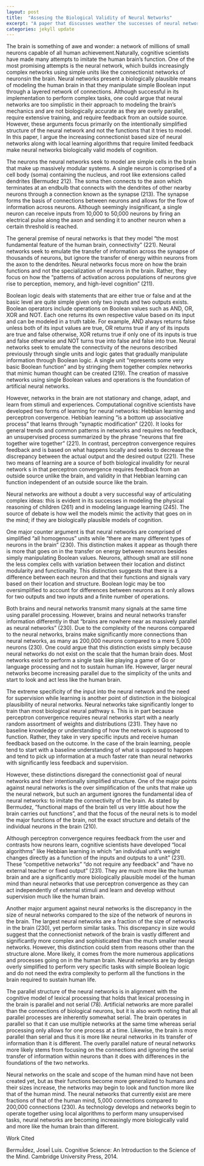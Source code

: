 ```yaml
---
layout: post
title:  "Assesing the Biological Validity of Neural Networks"
excerpt: "A paper that discusses weather the successes of neural networks make them a biologically realistic model of the human mind.  "
categories: jekyll update
---
```


The brain is something of awe and wonder: a network of millions of small neurons capable of all human achievement.Naturally, cognitive 
scientists have made many attempts to imitate the human brain’s function. One of the most promising attempts is the neural network, which
builds increasingly complex networks using simple units like the connectionist networks of neuronsin the brain. Neural networks present a 
biologically plausible means of modeling the human brain in that they manipulate simple Boolean input through a layered network of
connections. Although successful in its implementation to perform complex tasks, one could argue that neural networks are too simplistic
in their approach to modeling the brain’s mechanics and are not biologically accurate as they are overly parallel, require extensive 
training, and require feedback from an outside source. However, these arguments focus primarily on the intentionally simplified structure 
of the neural network and not the functions that it tries to model. In this paper, I argue the increasing connectionist based size of 
neural networks along with local learning algorithms that require limited feedback make neural networks biologically valid models of 
cognition. 


The neurons the neural networks seek to model are simple cells in the brain that make up massively modular systems. A single neuron is 
comprised of a cell body (soma) containing the nucleus, and root like extensions called dendrites (Bermudez 212). The soma then connects
to the axon which terminates at an endbulb that connects with the dendrites of other nearby neurons through a connection known as the 
synapse (213). The synapse forms the basis of connections between neurons and allows for the flow of information across neurons. Although
seemingly insignificant, a single neuron can receive inputs from 10,000 to 50,000 neurons by firing an electrical pulse along the axon and
sending it to another neuron when a certain threshold is reached. 

The general premise of neural networks is that they model “the most fundamental feature of the human brain, connectivity” (221). Neural 
networks seek to emulate the transfer of information across the synapse of thousands of neurons, but ignore the transfer of energy within 
neurons from the axon to the dendrites. Neural networks focus more on how the brain functions and not the specialization of neurons in the
brain. Rather, they focus on how the “patterns of activation across populations of neurons give rise to perception, memory, and high-level
cognition” (211). 

Boolean logic deals with statements that are either true or false and at the basic level are quite simple given only two inputs and two 
outputs exists. Boolean operators include operations on Boolean values such as AND, OR, XOR and NOT. Each one returns its own respective
value based on its input and can be modeled in a truth table. For example, AND always returns false unless both of its input values are 
true, OR returns true if any of its inputs are true and false otherwise, XOR returns true if only one of its inputs is true and false
otherwise and NOT turns true into false and false into true. Neural networks seek to emulate the connectivity of the neurons described
previously through single units and logic gates that gradually manipulate information through Boolean logic. A single unit “represents 
some very basic Boolean function” and by stringing them together complex networks that mimic human thought can be created (219). The 
creation of massive networks using single Boolean values and operations is the foundation of artificial neural networks. 

However, networks in the brain are not stationary and change, adapt, and learn from stimuli and experiences. Computational cognitive 
scientists have developed two forms of learning for neural networks: Hebbian learning and perceptron convergence. Hebbian learning “is a
bottom up associative process” that learns through “synaptic modification” (220). It looks for general trends and common patterns in 
networks and requires no feedback, an unsupervised process summarized by the phrase “neurons that fire together wire together” (221).
In contrast, perceptron convergence requires feedback and is based on what happens locally and seeks to decrease the discrepancy between
the actual output and the desired output (221). These two means of learning are a source of both biological invalidity for neural network
s in that perceptron convergence requires feedback from an outside source unlike the brain, and validity in that Hebbian learning can
function independent of an outside source like the brain. 

Neural networks are without a doubt a very successful way of articulating complex ideas: this is evident in its successes in modeling 
the physical reasoning of children (261) and in modeling language learning (245). The source of debate is how well the models mimic the
activity that goes on in the mind; if they are biologically plausible models of cognition. 

One major counter argument is that neural networks are comprised of simplified “all homogenous” units while “there are many different 
types of neurons in the brain” (230). This distinction makes it appear as though there is more that goes on in the transfer on energy 
between neurons besides simply manipulating Boolean values. Neurons, although small are still none the less complex cells with variation
between their location and distinct modularity and functionality. This distinction suggests that there is a difference between each 
neuron and that their functions and signals vary based on their location and structure. Boolean logic may be too oversimplified to 
account for differences between neurons as it only allows for two outputs and two inputs and a finite number of operations. 

Both brains and neural networks transmit many signals at the same time using parallel processing. However, brains and neural networks
transfer information differently in that “brains are nowhere near as massively parallel as neural networks” (230). Due to the complexity
of the neurons compared to the neural networks, brains make significantly more connections than neural networks, as many as 200,000 
neurons compared to a mere 5,000 neurons (230). One could argue that this distinction exists simply because neural networks do not exist
on the scale that the human brain does. Most networks exist to perform a single task like playing a game of Go or language processing 
and not to sustain human life. However, larger neural networks become increasing parallel due to the simplicity of the units and start
to look and act less like the human brain. 

The extreme specificity of the input into the neural network and the need for supervision while learning is another point of distinction
in the biological plausibility of neural networks. Neural networks take significantly longer to train than most biological neural pathway
s. This is in part because perceptron convergence requires neural networks start with a nearly random assortment of weights and
distributions (231). They have no baseline knowledge or understanding of how the network is supposed to function. Rather, they take in
very specific inputs and receive human feedback based on the outcome. In the case of the brain learning, people tend to start with a 
baseline understanding of what is supposed to happen and tend to pick up information at a much faster rate than neural networks with 
significantly less feedback and supervision. 

However, these distinctions disregard the connectionist goal of neural networks and their intentionally simplified structure. One of 
the major points against neural networks is the over simplification of the units that make up the neural network, but such an argument 
ignores the fundamental idea of neural networks: to imitate the connectivity of the brain. As stated by Bermudez, “functional maps of 
the brain tell us very little about how the brain carries out functions”, and that the focus of the neural nets is to model the major 
functions of the brain, not the exact structure and details of the individual neurons in the brain (210).  

Although perceptron convergence requires feedback from the user and contrasts how neurons learn, cognitive scientists have developed 
“local algorithms” like Hebbian learning in which “an individual unit’s weight changes directly as a function of the inputs and outputs
to a unit” (231). These “competitive networks” “do not require any feedback” and “have no external teacher or fixed output” (231). They
are much more like the human brain and are a significantly more biologically plausible model of the human mind than neural networks that
use perceptron convergence as they can act independently of external stimuli and learn and develop without supervision much like the 
human brain. 

Another major argument against neural networks is the discrepancy in the size of neural networks compared to the size of the network of
neurons in the brain. The largest neural networks are a fraction of the size of networks in the brain (230), yet perform similar tasks.
This discrepancy in size would suggest that the connectionist network of the brain is vastly different and significantly more complex 
and sophisticated than the much smaller neural networks. However, this distinction could stem from reasons other than the structure 
alone. More likely, it comes from the more numerous applications and processes going on in the human brain. Neural networks are by 
design overly simplified to perform very specific tasks with simple Boolean logic and do not need the extra complexity to perform all 
the functions in the brain required to sustain human life. 

The parallel structure of the neural networks is in alignment with the cognitive model of lexical processing that holds that lexical 
processing in the brain is parallel and not serial (78). Artificial networks are more parallel than the connections of biological
neurons, but it is also worth noting that all parallel processes are inherently somewhat serial. The brain operates in parallel so that 
it can use multiple networks at the same time whereas serial processing only allows for one process at a time. Likewise, the brain is
more parallel than serial and thus it is more like neural networks in its transfer of information than it is different. The overly 
parallel nature of neural networks more likely stems from focusing on the connections and ignoring the serial transfer of information
within neurons than it does with differences in the foundations of the two networks. 

Neural networks on the scale and scope of the human mind have not been created yet, but as their functions become more generalized to
humans and their sizes increase, the networks may begin to look and function more like that of the human mind. The neural networks that
currently exist are mere fractions of that of the human mind, 5,000 connections compared to 200,000 connections (230). As technology 
develops and networks begin to operate together using local algorithms to perform many unsupervised tasks, neural networks are becoming
increasingly more biologically valid and more like the human brain than different. 

Work Cited


BermuÌdez, JoseÌ Luis. Cognitive Science: An Introduction to the Science of the Mind. Cambridge University Press, 2014.